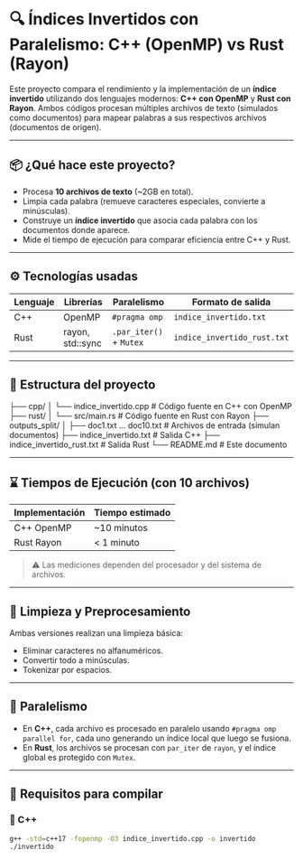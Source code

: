 # 🔍 Índices Invertidos con Paralelismo: C++ (OpenMP) vs Rust (Rayon)

Este proyecto compara el rendimiento y la implementación de un **índice invertido** utilizando dos lenguajes modernos: **C++ con OpenMP** y **Rust con Rayon**. Ambos códigos procesan múltiples archivos de texto (simulados como documentos) para mapear palabras a sus respectivos archivos (documentos de origen).

---

## 📦 ¿Qué hace este proyecto?

- Procesa **10 archivos de texto** (~2GB en total).
- Limpia cada palabra (remueve caracteres especiales, convierte a minúsculas).
- Construye un **índice invertido** que asocia cada palabra con los documentos donde aparece.
- Mide el tiempo de ejecución para comparar eficiencia entre C++ y Rust.

---

## ⚙️ Tecnologías usadas

| Lenguaje | Librerías         | Paralelismo         | Formato de salida             |
|----------|-------------------|----------------------|-------------------------------|
| C++      | OpenMP            | `#pragma omp`        | `indice_invertido.txt`        |
| Rust     | rayon, std::sync  | `.par_iter()` + `Mutex` | `indice_invertido_rust.txt` |

---

## 🧪 Estructura del proyecto

├── cpp/
│   └── indice_invertido.cpp        # Código fuente en C++ con OpenMP
├── rust/
│   └── src/main.rs                 # Código fuente en Rust con Rayon
├── outputs_split/
│   ├── doc1.txt ... doc10.txt      # Archivos de entrada (simulan documentos)
├── indice_invertido.txt           # Salida C++
├── indice_invertido_rust.txt      # Salida Rust
└── README.md                      # Este documento



---

## ⌛ Tiempos de Ejecución (con 10 archivos)

| Implementación | Tiempo estimado |
|----------------|-----------------|
| C++ OpenMP     | ~10 minutos     |
| Rust Rayon     | < 1 minuto      |

> ⚠️ Las mediciones dependen del procesador y del sistema de archivos.

---

## 🧼 Limpieza y Preprocesamiento

Ambas versiones realizan una limpieza básica:

- Eliminar caracteres no alfanuméricos.
- Convertir todo a minúsculas.
- Tokenizar por espacios.

---

## 🧵 Paralelismo

- En **C++**, cada archivo es procesado en paralelo usando `#pragma omp parallel for`, cada uno generando un índice local que luego se fusiona.
- En **Rust**, los archivos se procesan con `par_iter` de `rayon`, y el índice global es protegido con `Mutex`.

---

## 🚀 Requisitos para compilar

### 🔧 C++
```bash
g++ -std=c++17 -fopenmp -O3 indice_invertido.cpp -o invertido
./invertido
